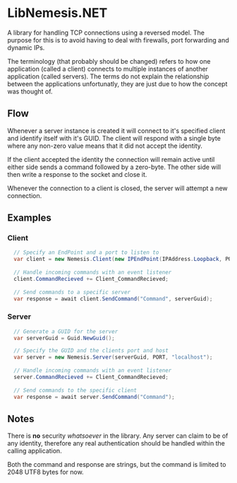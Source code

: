 # LibNemesis.NET

A library for handling TCP connections using a reversed model. The purpose for this is to avoid having to deal with firewalls, port forwarding and dynamic IPs.

The terminology (that probably should be changed) refers to how one application (called a client) connects to multiple instances of another application (called servers). The terms do not explain the relationship between the applications unfortunatly, they are just due to how the concept was thought of.

## Flow

Whenever a server instance is created it will connect to it's specified client and identify itself with it's GUID.
The client will respond with a single byte where any non-zero value means that it did not accept the identity.

If the client accepted the identity the connection will remain active until either side sends a command followed by a zero-byte. The other side will then write a response to the socket and close it.

Whenever the connection to a client is closed, the server will attempt a new connection.

## Examples
### Client
```C#
  // Specify an EndPoint and a port to listen to
  var client = new Nemesis.Client(new IPEndPoint(IPAddress.Loopback, PORT));
  
  // Handle incoming commands with an event listener
  client.CommandRecieved += Client_CommandRecieved;
  
  // Send commands to a specific server
  var response = await client.SendCommand("Command", serverGuid);
```

### Server
```C#
  // Generate a GUID for the server
  var serverGuid = Guid.NewGuid();

  // Specify the GUID and the clients port and host
  var server = new Nemesis.Server(serverGuid, PORT, "localhost");
  
  // Handle incoming commands with an event listener
  server.CommandRecieved += Client_CommandRecieved;
  
  // Send commands to the specific client
  var response = await server.SendCommand("Command");
```

## Notes

There is **no** security *whatsoever* in the library. Any server can claim to be of any identity, therefore any real authentication should be handled within the calling application.

Both the command and response are strings, but the command is limited to 2048 UTF8 bytes for now.
